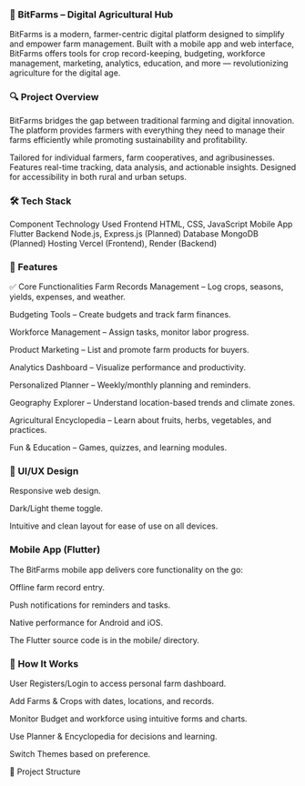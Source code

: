 ### 🌾 BitFarms – Digital Agricultural Hub
BitFarms is a modern, farmer-centric digital platform designed to simplify and empower farm management. Built with a mobile app and web interface, BitFarms offers tools for crop record-keeping, budgeting, workforce management, marketing, analytics, education, and more — revolutionizing agriculture for the digital age.

### 🔍 Project Overview
BitFarms bridges the gap between traditional farming and digital innovation. The platform provides farmers with everything they need to manage their farms efficiently while promoting sustainability and profitability.

Tailored for individual farmers, farm cooperatives, and agribusinesses.
Features real-time tracking, data analysis, and actionable insights.
Designed for accessibility in both rural and urban setups.

### 🛠️ Tech Stack
Component	Technology Used
Frontend	HTML, CSS, JavaScript
Mobile App	Flutter
Backend	Node.js, Express.js (Planned)
Database	MongoDB (Planned)
Hosting	Vercel (Frontend), Render (Backend)

### 🚀 Features
✅ Core Functionalities
Farm Records Management – Log crops, seasons, yields, expenses, and weather.

Budgeting Tools – Create budgets and track farm finances.

Workforce Management – Assign tasks, monitor labor progress.

Product Marketing – List and promote farm products for buyers.

Analytics Dashboard – Visualize performance and productivity.

Personalized Planner – Weekly/monthly planning and reminders.

Geography Explorer – Understand location-based trends and climate zones.

Agricultural Encyclopedia – Learn about fruits, herbs, vegetables, and practices.

Fun & Education – Games, quizzes, and learning modules.

### 🎨 UI/UX Design
Responsive web design.

Dark/Light theme toggle.

Intuitive and clean layout for ease of use on all devices.

### Mobile App (Flutter)
The BitFarms mobile app delivers core functionality on the go:

Offline farm record entry.

Push notifications for reminders and tasks.

Native performance for Android and iOS.

The Flutter source code is in the mobile/ directory.

### 🧠 How It Works
User Registers/Login to access personal farm dashboard.

Add Farms & Crops with dates, locations, and records.

Monitor Budget and workforce using intuitive forms and charts.

Use Planner & Encyclopedia for decisions and learning.

Switch Themes based on preference.

📂 Project Structure
